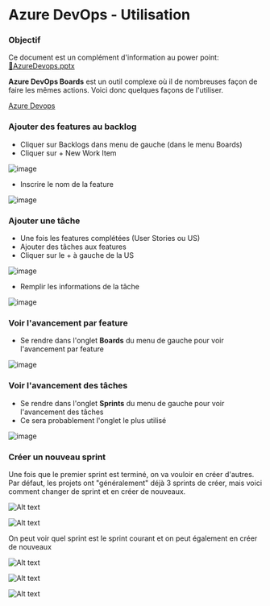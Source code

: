 # Azure DevOps - Utilisation

### Objectif

Ce document est un complément d'information au power point:
[🔗AzureDevops.pptx](https://cegepedouardmontpetit.sharepoint.com/:p:/s/CMT420InformatiqueComitesCours-5W5/EdO0yiL8VHtNqFJRuIjpqc0BcwfAADJGKR33Iwv81O5Oyw?e=at23T4)

**Azure DevOps Boards** est un outil complexe où il de nombreuses façon de faire les mêmes actions. Voici donc quelques façons de l'utiliser.

[Azure Devops](https://dev.azure.com)

### Ajouter des features au backlog

- Cliquer sur Backlogs dans menu de gauche (dans le menu Boards)
- Cliquer sur + New Work Item

![image](/img/infos/DevOps/Utilisation/5W5-s2-us1.jpg)

- Inscrire le nom de la feature

![image](/img/infos/DevOps/Utilisation/5W5-s2-us2.jpg)


### Ajouter une tâche

- Une fois les features complétées (User Stories ou US)
- Ajouter des tâches aux features
- Cliquer sur le + à gauche de la US

![image](/img/infos/DevOps/Utilisation/5W5-s2-us3.jpg)

- Remplir les informations de la tâche

![image](/img/infos/DevOps/Utilisation/5W5-s2-us4.jpg)

### Voir l'avancement par feature

- Se rendre dans l'onglet **Boards** du menu de gauche pour voir l'avancement par feature

![image](/img/infos/DevOps/Utilisation/5W5-s2-boards.jpg)

### Voir l'avancement des tâches

- Se rendre dans l'onglet **Sprints** du menu de gauche pour voir l'avancement des tâches
- Ce sera probablement l'onglet le plus utilisé


![image](/img/infos/DevOps/Utilisation/5W5-s2-sprints.jpg)

### Créer un nouveau sprint

Une fois que le premier sprint est terminé, on va vouloir en créer d'autres.
Par défaut, les projets ont "généralement" déjà 3 sprints de créer, mais voici comment changer de sprint et en créer de nouveaux.

![Alt text](/img/infos/DevOps/Utilisation/nouveauSprint1.png)

![Alt text](/img/infos/DevOps/Utilisation/nouveauSprint2.png)

On peut voir quel sprint est le sprint courant et on peut également en créer de nouveaux

![Alt text](/img/infos/DevOps/Utilisation/nouveauSprint3.png)

![Alt text](/img/infos/DevOps/Utilisation/nouveauSprint5.png)

![Alt text](/img/infos/DevOps/Utilisation/nouveauSprint4.png)

